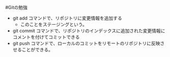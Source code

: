 #Gitの勉強
- git add コマンドで、リポジトリに変更情報を追加する
	- このことをステージングという。
- git commit コマンドで、リポジトリのインデックスに追加された変更情報にコメントを付けてコミットできる
- git push コマンドで、ローカルのコミットをリモートのリポジトリに反映させることができる。

